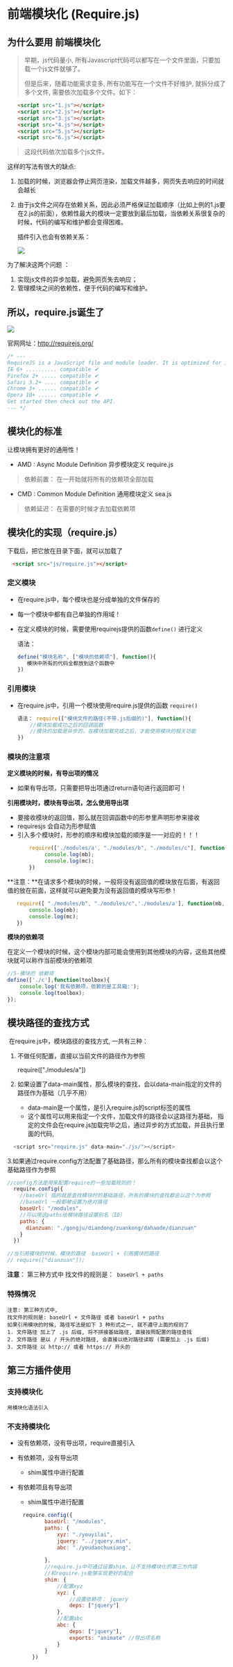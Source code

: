 # 前端模块化 (Require.js)



## 为什么要用 前端模块化

> 早期，js代码量小, 所有Javascript代码可以都写在一个文件里面，只要加载一个js文件就够了。
>
> 但是后来，随着功能需求变多,  所有功能写在一个文件不好维护,  就拆分成了多个文件, 需要依次加载多个文件。如下：

```html
　　<script src="1.js"></script>
　　<script src="2.js"></script>
　　<script src="3.js"></script>
　　<script src="4.js"></script>
　　<script src="5.js"></script>
　　<script src="6.js"></script>
```

>  这段代码依次加载多个js文件。

这样的写法有很大的缺点:

1. 加载的时候，浏览器会停止网页渲染，加载文件越多，网页失去响应的时间就会越长

2. 由于js文件之间存在依赖关系，因此必须严格保证加载顺序（比如上例的1.js要在2.js的前面），依赖性最大的模块一定要放到最后加载，当依赖关系很复杂的时候，代码的编写和维护都会变得困难。

   插件引入也会有依赖关系：

   <img src="./img/src.png">

为了解决这两个问题 ：

1. 实现js文件的异步加载，避免网页失去响应；
2. 管理模块之间的依赖性，便于代码的编写和维护。


## **所以，require.js诞生了**

![](img/logo.png)

官网网址：http://requirejs.org/

```javascript
/* ---
RequireJS is a JavaScript file and module loader. It is optimized for in-browser use, but it can be used in other JavaScript environments, like Rhino and Node. Using a modular script loader like RequireJS will improve the speed and quality of your code.
IE 6+ .......... compatible ✔
Firefox 2+ ..... compatible ✔
Safari 3.2+ .... compatible ✔
Chrome 3+ ...... compatible ✔
Opera 10+ ...... compatible ✔
Get started then check out the API.
--- */
```



##  模块化的标准

让模块拥有更好的通用性！

+ AMD : Async Module Definition  异步模块定义 require.js

>  依赖前置： 在一开始就将所有的依赖项全部加载

+ CMD : Common Module Definition  通用模块定义 sea.js

> 依赖延迟： 在需要的时候才去加载依赖项




## 模块化的实现（require.js）
下载后，把它放在目录下面，就可以加载了
```html
　<script src="js/require.js"></script>
```

###  定义模块
+ 在require.js中，每个模块也是分成单独的文件保存的

+ 每一个模块中都有自己单独的作用域！

+ 在定义模块的时候，需要使用requirejs提供的函数`define()` 进行定义

  语法：

  ```javascript
  define("模块名称", ["模块的依赖项"], function(){
     模块中所有的代码全都放到这个函数中
  })
  ```
### 引用模块

+ 在require.js中，引用一个模块使用require.js提供的函数 `require()`

  ```javascript
  语法： require(["模块文件的路径(不带.js后缀的)"], function(){
      //模块加载成功之后的回调函数
      //模块的加载是异步的，在模块加载完成之后，才能使用模块的相关功能
  })
  ```


### 模块的注意项

**定义模块的时候，有导出项的情况**
+ 如果有导出项，只需要把导出项通过return语句进行返回即可！

**引用模块时，模块有导出项，怎么使用导出项**
+ 要接收模块的返回值，那么就在回调函数中的形参里声明形参来接收
+ requiresjs 会自动为形参赋值
+ 引入多个模块时，形参的顺序和模块加载的顺序是一一对应的！！！
```javascript
       require(['./modules/a', "./modules/b", "./modules/c"], function(ma, mb, mc){
            console.log(mb);
            console.log(mc);
       })
```

**注意：**在请求多个模块的时候，一般将没有返回值的模块放在后面，有返回值的放在前面，这样就可以避免要为没有返回值的模块写形参！
```javascript
   require([ "./modules/b", "./modules/c",'./modules/a'], function(mb, mc){
       console.log(mb);
       console.log(mc);
   })
```

**模块的依赖项**

在定义一个模块的时候，这个模块内部可能会使用到其他模块的内容，这些其他模块就可以称作当前模块的依赖项

```javascript
//5-模块的 依赖项
define(['./c'],function(toolbox){
    console.log('我有依赖项，依赖的是工具箱:');
    console.log(toolbox);
});
```




## 模块路径的查找方式

​      在require.js中，模块路径的查找方式, 一共有三种：



1. 不做任何配置，直接以当前文件的路径作为参照

    require(["./modules/a"])



2. 如果设置了data-main属性，那么模块的查找，会以data-main指定的文件的路径作为基础（几乎不用）

   + data-main是一个属性，是引入require.js的script标签的属性
   + 这个属性可以用来指定一个文件，加载文件的路径会以这路径为基础， 指定的文件会在require.js加载完毕之后，通过异步的方式加载，并且执行里面的代码,

```javascript
  <script src="require.js" data-main="./js/"></script>
```

3.如果通过require.config方法配置了基础路径，那么所有的模块查找都会以这个基础路径作为参照

```javascript
//config方法是用来配置require的一些加载规则的！
  require.config({
    //baseUrl 指的就是查找模块时的基础路径，所有的模块的查找都会以这个为参照
    //baseUrl 一般都被设置为绝对路径
    baseUrl: "/modules",
    //可以用这paths给模块路径设置别名（ID）
    paths: {
      dianzuan: "./gongju/diandong/zuankong/dahaode/dianzuan"
    }
  })
 
//当引用模块的时候，模块的路径  baseUrl + 引用模块的路径
// require(["dianzuan"]);
```

**注意**： 第三种方式中 找文件的规则是：` baseUrl + paths`  



### 特殊情况

```
注意: 第三种方式中,
找文件的规则是: baseUrl + 文件路径 或者 baseUrl + paths
如果引用模块的时候, 路径写法是如下 3 种形式之一, 就不遵守上面的规则了
1. 文件路径 加上了 .js 后缀, 将不拼接基础路径, 直接按照配置的路径查找
2. 文件路径 是以 / 开头的绝对路径, 会直接以绝对路径读取 (需要加上 .js 后缀)
3. 文件路径 以 http:// 或者 https:// 开头的
```



## 第三方插件使用



### 支持模块化

	用模块化语法引入
### 不支持模块化

+ 没有依赖项，没有导出项，require直接引入

+ 有依赖项，没有导出项
  + shim属性中进行配置

+ 有依赖项且有导出项
  + shim属性中进行配置
```js
     require.config({
            baseUrl: "/modules",
            paths: {
                xyz: "./youyilai",
                jquery: "../jquery.min",
                abc: "./youdaochuxiang",
                
            },
            //require.js中可通过设置shim，让不支持模块化的第三方内容
            //和require.js能够实现更好的配合
            shim: {
                //配置xyz
                xyz: {
                    //设置依赖项： jquery
                    deps: ["jquery"]
                },
                //配置abc
                abc: {
                    deps: ["jquery"],
                    exports: "animate" //导出项名称
                }
            }
        })
```

